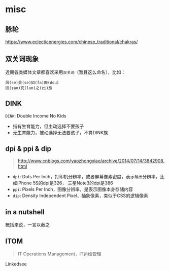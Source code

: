 # misc

## 脉轮

<https://www.eclecticenergies.com/chinese_traditional/chakras/>


## 双关词现象

近期各类媒体文章都喜欢采用`双关词`（暂且这么命名），比如：

    风(se)景(se)如(fa)画(dou)
    研(zao)究(lun)之(zi)旅



## DINK

`DINK`: Double Income No Kids
* 指有生育能力，但主动选择不要孩子
* 无生育能力，被动选择无法要孩子，不算DINK族

## dpi & ppi & dip

> <http://www.cnblogs.com/yaozhongxiao/archive/2014/07/14/3842908.html>

* `dpi`: Dots Per Inch，打印机分辨率，或者屏幕像素密度，表示`输出`分辨率，比如iPhone 5S的dpi是326， 三星Note3的dpi是386
* `ppi`: Pixels Per Inch，图像分辨率，是表示图像本身存储内容
* `dip`: Density Independent Pixel，抽象像素，类似于CSS的逻辑像素


## in a nutshell

概括来说，一言以蔽之


## ITOM

> IT Operations Management，IT运维管理

Linkedsee



